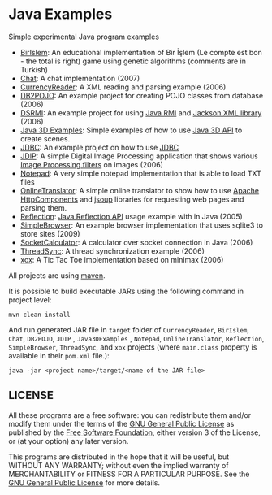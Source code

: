 # Java Examples

Simple experimental Java program examples

- [BirIslem](./BirIslem): An educational implementation of Bir İşlem (Le compte est bon - the total is right) game using
  genetic algorithms (comments are in Turkish)
- [Chat](./Chat): A chat implementation (2007)
- [CurrencyReader](./CurrencyReader): A XML reading and parsing example (2006)
- [DB2POJO](./DB2POJO): An example project for creating POJO classes from database (2006)
- [DSRMI](./DSRMI): An example project for
  using [Java RMI](https://docs.oracle.com/en/java/javase/11/docs/api/java.rmi/java/rmi/package-summary.html)
  and [Jackson XML library](https://github.com/FasterXML/jackson-dataformat-xml) (2006)
- [Java 3D Examples](./Java3DExamples): Simple examples of how to use
  [Java 3D API](http://www.oracle.com/technetwork/articles/javase/index-jsp-138252.html)
  to create scenes.
- [JDBC](./JDBC): An example project on how to use [JDBC](https://docs.oracle.com/javase/tutorial/jdbc/basics/index.html)
- [JDIP](./JDIP): A simple Digital Image Processing application that shows various
  [Image Processing filters](http://www.jhlabs.com/ip/filters/index.html) on images (2006)
- [Notepad](./Notepad): A very simple notepad implementation that is able to load TXT files
- [OnlineTranslator](./OnlineTranslator): A simple online translator to show how to
  use [Apache HttpComponents](https://hc.apache.org/) and
  [jsoup](https://jsoup.org/) libraries for requesting web pages and parsing them.
- [Reflection](./Reflection):
  [Java Reflection API](https://docs.oracle.com/javase/tutorial/reflect/) usage example with in Java (2005)
- [SimpleBrowser](./SimpleBrowser): An example browser implementation that uses sqlite3 to store sites (2009)
- [SocketCalculator](./SocketCalculator): A calculator over socket connection in Java (2006)
- [ThreadSync](./ThreadSync): A thread synchronization example (2006)
- [xox](./xox): A Tic Tac Toe implementation based on minimax (2006)

All projects are using [maven](https://maven.apache.org).

It is possible to build executable JARs using the following command in project level:

    mvn clean install

And run generated JAR file in `target` folder of `CurrencyReader`, `BirIslem`, `Chat`, `DB2POJO`, `JDIP`
, `Java3DExamples`
, `Notepad`, `OnlineTranslator`, `Reflection`, `SimpleBrowser`, `ThreadSync`, and `xox` projects (where `main.class`
property is available in their `pom.xml` file.):

    java -jar <project name>/target/<name of the JAR file>

## LICENSE

All these programs are a free software: you can redistribute them and/or modify them under the terms of the
[GNU General Public License](https://www.gnu.org/licenses/gpl-3.0.en.html) as published by
the [Free Software Foundation](https://www.fsf.org), either version 3 of the License, or (at your option) any later
version.

This programs are distributed in the hope that it will be useful, but WITHOUT ANY WARRANTY; without even the implied
warranty of MERCHANTABILITY or FITNESS FOR A PARTICULAR PURPOSE. See the [GNU General Public License](./LICENSE) for
more details.
